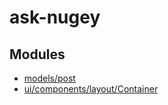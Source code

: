 # ask-nugey

## Modules

- [models/post](models/post/index.md)
- [ui/components/layout/Container](ui/components/layout/Container/index.md)
